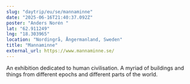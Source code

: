 ```yaml
---
slug: "daytrip/eu/se/mannaminne"
date: "2025-06-16T21:40:37.092Z"
poster: "Anders Norén "
lat: "62.911249"
lng: "18.303965"
location: "Nordingrå, Ångermanland, Sweden"
title: "Mannaminne"
external_url: https://www.mannaminne.se/
---
```

An exhibition dedicated to human civilisation. A myriad of buildings and things from different epochs and different parts of the world. 